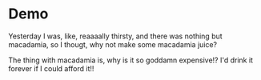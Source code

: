 # Demo

Yesterday I was, like, reaaaally thirsty, and there was nothing but macadamia, so I thougt, why not make some macadamia juice?

The thing with macadamia is, why is it so goddamn expensive!? I'd drink it forever if I could afford it!!
